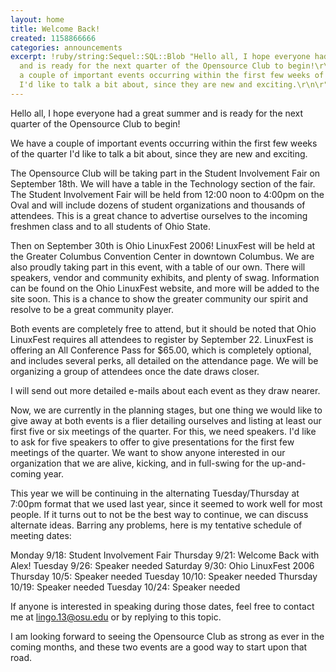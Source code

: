 ```yaml
---
layout: home
title: Welcome Back!
created: 1158866666
categories: announcements
excerpt: !ruby/string:Sequel::SQL::Blob "Hello all, I hope everyone had a great summer
  and is ready for the next quarter of the Opensource Club to begin!\r\n\r\nWe have
  a couple of important events occurring within the first few weeks of the quarter
  I'd like to talk a bit about, since they are new and exciting.\r\n\r"
---
```

Hello all, I hope everyone had a great summer and is ready for the next quarter of the Opensource Club to begin!

We have a couple of important events occurring within the first few weeks of the quarter I'd like to talk a bit about, since they are new and exciting.

The Opensource Club will be taking part in the Student Involvement Fair on September 18th. We will have a table in the Technology section of the fair. The Student Involvement Fair will be held from 12:00 noon to 4:00pm on the Oval and will include dozens of student organizations and thousands of attendees. This is a great chance to advertise ourselves to the incoming freshmen class and to all students of Ohio State.

Then on September 30th is Ohio LinuxFest 2006! LinuxFest will be held at the Greater Columbus Convention Center in downtown Columbus. We are also proudly taking part in this event, with a table of our own. There will speakers, vendor and community exhibits, and plenty of swag. Information can be found on the Ohio LinuxFest website, and more will be added to the site soon. This is a chance to show the greater community our spirit and resolve to be a great community player.

Both events are completely free to attend, but it should be noted that Ohio LinuxFest requires all attendees to register by September 22. LinuxFest is offering an All Conference Pass for $65.00, which is completely optional, and includes several perks, all detailed on the attendance page. We will be organizing a group of attendees once the date draws closer.

I will send out more detailed e-mails about each event as they draw nearer.

Now, we are currently in the planning stages, but one thing we would like to give away at both events is a flier detailing ourselves and listing at least our first five or six meetings of the quarter.  For this, we need speakers. I'd like to ask for five speakers to offer to give presentations for the first few meetings of the quarter. We want to show anyone interested in our organization that we are alive, kicking, and in full-swing for the up-and-coming year.

This year we will be continuing in the alternating Tuesday/Thursday at 7:00pm format that we used last year, since it seemed to work well for most people. If it turns out to not be the best way to continue, we can discuss alternate ideas. Barring any problems, here is my tentative schedule of  meeting dates:

Monday 9/18: Student Involvement Fair
Thursday 9/21: Welcome Back with Alex!
Tuesday 9/26: Speaker needed
Saturday 9/30: Ohio LinuxFest 2006
Thursday 10/5: Speaker needed
Tuesday 10/10: Speaker needed
Thursday 10/19: Speaker needed
Tuesday 10/24: Speaker needed

If anyone is interested in speaking during those dates, feel free to contact me at lingo.13@osu.edu or by replying to this topic.

I am looking forward to seeing the Opensource Club as strong as ever in the coming months, and these two events are a good way to start upon that road.
